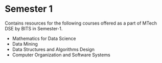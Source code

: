 # Semester 1 

Contains resources for the following courses offered as a part of MTech DSE by BITS in Semester-1.

- Mathematics for Data Science
- Data Mining
- Data Structures and Algorithms Design
- Computer Organization and Software Systems